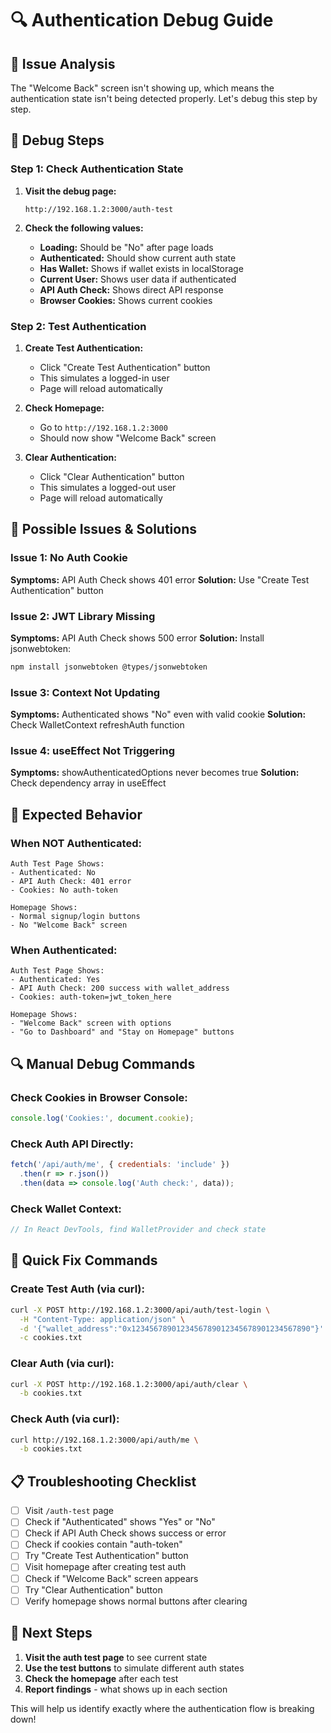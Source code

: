 # 🔍 Authentication Debug Guide

## 🎯 **Issue Analysis**

The "Welcome Back" screen isn't showing up, which means the authentication state isn't being detected properly. Let's debug this step by step.

## 🧪 **Debug Steps**

### **Step 1: Check Authentication State**

1. **Visit the debug page:**
   ```
   http://192.168.1.2:3000/auth-test
   ```

2. **Check the following values:**
   - **Loading:** Should be "No" after page loads
   - **Authenticated:** Should show current auth state
   - **Has Wallet:** Shows if wallet exists in localStorage
   - **Current User:** Shows user data if authenticated
   - **API Auth Check:** Shows direct API response
   - **Browser Cookies:** Shows current cookies

### **Step 2: Test Authentication**

1. **Create Test Authentication:**
   - Click "Create Test Authentication" button
   - This simulates a logged-in user
   - Page will reload automatically

2. **Check Homepage:**
   - Go to `http://192.168.1.2:3000`
   - Should now show "Welcome Back" screen

3. **Clear Authentication:**
   - Click "Clear Authentication" button
   - This simulates a logged-out user
   - Page will reload automatically

## 🔧 **Possible Issues & Solutions**

### **Issue 1: No Auth Cookie**
**Symptoms:** API Auth Check shows 401 error
**Solution:** Use "Create Test Authentication" button

### **Issue 2: JWT Library Missing**
**Symptoms:** API Auth Check shows 500 error
**Solution:** Install jsonwebtoken:
```bash
npm install jsonwebtoken @types/jsonwebtoken
```

### **Issue 3: Context Not Updating**
**Symptoms:** Authenticated shows "No" even with valid cookie
**Solution:** Check WalletContext refreshAuth function

### **Issue 4: useEffect Not Triggering**
**Symptoms:** showAuthenticatedOptions never becomes true
**Solution:** Check dependency array in useEffect

## 🎯 **Expected Behavior**

### **When NOT Authenticated:**
```
Auth Test Page Shows:
- Authenticated: No
- API Auth Check: 401 error
- Cookies: No auth-token

Homepage Shows:
- Normal signup/login buttons
- No "Welcome Back" screen
```

### **When Authenticated:**
```
Auth Test Page Shows:
- Authenticated: Yes
- API Auth Check: 200 success with wallet_address
- Cookies: auth-token=jwt_token_here

Homepage Shows:
- "Welcome Back" screen with options
- "Go to Dashboard" and "Stay on Homepage" buttons
```

## 🔍 **Manual Debug Commands**

### **Check Cookies in Browser Console:**
```javascript
console.log('Cookies:', document.cookie);
```

### **Check Auth API Directly:**
```javascript
fetch('/api/auth/me', { credentials: 'include' })
  .then(r => r.json())
  .then(data => console.log('Auth check:', data));
```

### **Check Wallet Context:**
```javascript
// In React DevTools, find WalletProvider and check state
```

## 🚀 **Quick Fix Commands**

### **Create Test Auth (via curl):**
```bash
curl -X POST http://192.168.1.2:3000/api/auth/test-login \
  -H "Content-Type: application/json" \
  -d '{"wallet_address":"0x1234567890123456789012345678901234567890"}' \
  -c cookies.txt
```

### **Clear Auth (via curl):**
```bash
curl -X POST http://192.168.1.2:3000/api/auth/clear \
  -b cookies.txt
```

### **Check Auth (via curl):**
```bash
curl http://192.168.1.2:3000/api/auth/me \
  -b cookies.txt
```

## 📋 **Troubleshooting Checklist**

- [ ] Visit `/auth-test` page
- [ ] Check if "Authenticated" shows "Yes" or "No"
- [ ] Check if API Auth Check shows success or error
- [ ] Check if cookies contain "auth-token"
- [ ] Try "Create Test Authentication" button
- [ ] Visit homepage after creating test auth
- [ ] Check if "Welcome Back" screen appears
- [ ] Try "Clear Authentication" button
- [ ] Verify homepage shows normal buttons after clearing

## 🎯 **Next Steps**

1. **Visit the auth test page** to see current state
2. **Use the test buttons** to simulate different auth states
3. **Check the homepage** after each test
4. **Report findings** - what shows up in each section

This will help us identify exactly where the authentication flow is breaking down!